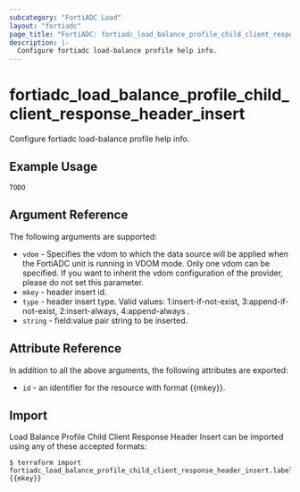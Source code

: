 ```yaml
---
subcategory: "FortiADC Load"
layout: "fortiadc"
page_title: "FortiADC: fortiadc_load_balance_profile_child_client_response_header_insert"
description: |-
  Configure fortiadc load-balance profile help info.
---
```


# fortiadc_load_balance_profile_child_client_response_header_insert
Configure fortiadc load-balance profile help info.

## Example Usage
```hcl
TODO
```

## Argument Reference

The following arguments are supported:

* `vdom` - Specifies the vdom to which the data source will be applied when the FortiADC unit is running in VDOM mode. Only one vdom can be specified. If you want to inherit the vdom configuration of the provider, please do not set this parameter.
* `mkey` - header insert id.
* `type` - header insert type. Valid values: 1:insert-if-not-exist, 3:append-if-not-exist, 2:insert-always, 4:append-always .
* `string` - field:value pair string to be inserted. 

## Attribute Reference

In addition to all the above arguments, the following attributes are exported:
* `id` - an identifier for the resource with format {{mkey}}.

## Import
 Load Balance Profile Child Client Response Header Insert can be imported using any of these accepted formats:
```
$ terraform import fortiadc_load_balance_profile_child_client_response_header_insert.labelname {{mkey}}
```
